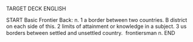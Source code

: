 TARGET DECK
ENGLISH

START
Basic
Frontier
Back: n. 1 a border between two countries. B district on each side of this. 2 limits of attainment or knowledge in a subject. 3 us borders between settled and unsettled country.  frontiersman n.
END
